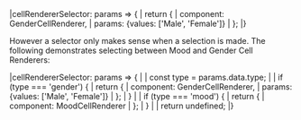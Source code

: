<framework-specific-section frameworks="javascript,angular,react">
<snippet transform={false}>
|cellRendererSelector: params => {
|    return {
|        component: GenderCellRenderer,
|        params: {values: ['Male', 'Female']}
|    };
|}
</snippet>

However a selector only makes sense when a selection is made. The following demonstrates selecting between Mood and Gender Cell Renderers:

<snippet transform={false}>
|cellRendererSelector: params => {
|
|    const type = params.data.type;
|
|    if (type === 'gender') {
|        return {
|            component: GenderCellRenderer,
|            params: {values: ['Male', 'Female']}
|        };
|    }
|
|    if (type === 'mood') {
|        return {
|            component: MoodCellRenderer
|        };
|    }
|
|    return undefined;
|}
</snippet>
</framework-specific-section>